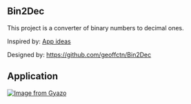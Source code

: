 ## Bin2Dec

This project is a converter of binary numbers to decimal ones.

Inspired by: [App ideas](https://github.com/florinpop17/app-ideas/blob/master/Projects/1-Beginner/Bin2Dec-App.md)

Designed by: https://github.com/geoffctn/Bin2Dec

## Application

[![Image from Gyazo](https://i.gyazo.com/8ca0f34c982ff824ed7532d3def5888e.gif)](https://gyazo.com/8ca0f34c982ff824ed7532d3def5888e)
